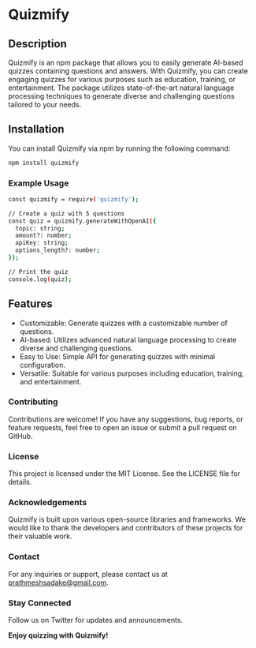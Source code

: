 # Quizmify

## Description

Quizmify is an npm package that allows you to easily generate AI-based quizzes containing questions and answers. With Quizmify, you can create engaging quizzes for various purposes such as education, training, or entertainment. The package utilizes state-of-the-art natural language processing techniques to generate diverse and challenging questions tailored to your needs.

## Installation

You can install Quizmify via npm by running the following command:

```bash
npm install quizmify
```

### Example Usage

```bash
const quizmify = require('quizmify');

// Create a quiz with 5 questions
const quiz = quizmify.generateWithOpenAI({
  topic: string;
  amount?: number;
  apiKey: string;
  options_length?: number;
});

// Print the quiz
console.log(quiz);
```

## Features

- Customizable: Generate quizzes with a customizable number of questions.
- AI-based: Utilizes advanced natural language processing to create diverse and challenging questions.
- Easy to Use: Simple API for generating quizzes with minimal configuration.
- Versatile: Suitable for various purposes including education, training, and entertainment.

### Contributing

Contributions are welcome! If you have any suggestions, bug reports, or feature requests, feel free to open an issue or submit a pull request on GitHub.

### License

This project is licensed under the MIT License. See the LICENSE file for details.

### Acknowledgements

Quizmify is built upon various open-source libraries and frameworks. We would like to thank the developers and contributors of these projects for their valuable work.

### Contact

For any inquiries or support, please contact us at prathmeshsadake@gmail.com.

### Stay Connected

Follow us on Twitter for updates and announcements.

**Enjoy quizzing with Quizmify!**
